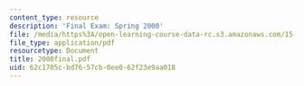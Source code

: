 ```yaml
---
content_type: resource
description: 'Final Exam: Spring 2000'
file: /media/https%3A/open-learning-course-data-rc.s3.amazonaws.com/15-615-law-for-the-entrepreneur-and-manager-spring-2003/62c1705cbd7657cb0ee062f23e9aa018_2000final.pdf
file_type: application/pdf
resourcetype: Document
title: 2000final.pdf
uid: 62c1705c-bd76-57cb-0ee0-62f23e9aa018
---
```

